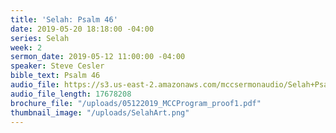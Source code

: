 ```yaml
---
title: 'Selah: Psalm 46'
date: 2019-05-20 18:18:00 -04:00
series: Selah
week: 2
sermon_date: 2019-05-12 11:00:00 -04:00
speaker: Steve Cesler
bible_text: Psalm 46
audio_file: https://s3.us-east-2.amazonaws.com/mccsermonaudio/Selah+Psalm+46.lite.mp3
audio_file_length: 17678208
brochure_file: "/uploads/05122019_MCCProgram_proof1.pdf"
thumbnail_image: "/uploads/SelahArt.png"
---
```



